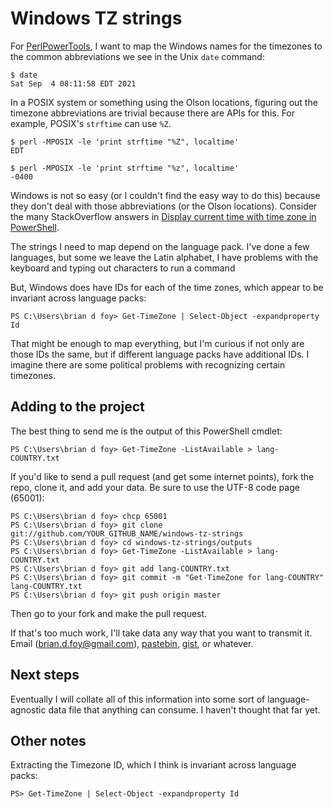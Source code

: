 # Windows TZ strings

For [PerlPowerTools](https://perlpowertools.com), I want to map the Windows names for the timezones to the common abbreviations we see in the Unix `date` command:

	$ date
	Sat Sep  4 08:11:58 EDT 2021

In a POSIX system or something using the Olson locations, figuring out the timezone abbreviations are trivial because there are APIs for this. For example, POSIX's `strftime` can use `%Z`.

	$ perl -MPOSIX -le 'print strftime "%Z", localtime'
	EDT

	$ perl -MPOSIX -le 'print strftime "%z", localtime'
	-0400

Windows is not so easy (or I couldn't find the easy way to do this) because they don't deal with those abbreviations (or the Olson locations). Consider the many StackOverflow answers in [Display current time with time zone in PowerShell](https://stackoverflow.com/q/11035905/2766176).

The strings I need to map depend on the language pack. I've done a few
languages, but some we leave the Latin alphabet, I have problems with the keyboard and typing out characters to run a command

But, Windows does have IDs for each of the time zones, which appear to be invariant across language packs:

	PS C:\Users\brian d foy> Get-TimeZone | Select-Object -expandproperty Id

That might be enough to map everything, but I'm curious if not only are those IDs the same, but if different language packs have additional IDs. I imagine there are some political problems with recognizing certain timezones.

## Adding to the project

The best thing to send me is the output of this PowerShell cmdlet:

    PS C:\Users\brian d foy> Get-TimeZone -ListAvailable > lang-COUNTRY.txt

If you'd like to send a pull request (and get some internet points), fork the repo, clone it, and add your data. Be sure to use the UTF-8 code page (65001):

    PS C:\Users\brian d foy> chcp 65001
    PS C:\Users\brian d foy> git clone git://github.com/YOUR_GITHUB_NAME/windows-tz-strings
    PS C:\Users\brian d foy> cd windows-tz-strings/outputs
    PS C:\Users\brian d foy> Get-TimeZone -ListAvailable > lang-COUNTRY.txt
    PS C:\Users\brian d foy> git add lang-COUNTRY.txt
    PS C:\Users\brian d foy> git commit -m "Get-TimeZone for lang-COUNTRY" lang-COUNTRY.txt
    PS C:\Users\brian d foy> git push origin master

Then go to your fork and make the pull request.

If that's too much work, I'll take data any way that you want to transmit it. Email (brian.d.foy@gmail.com), [pastebin](https://pastebin.com),
[gist](https://gist.github.com), or whatever.

## Next steps

Eventually I will collate all of this information into some sort of language-agnostic data file that anything can consume. I haven't thought that far yet.

## Other notes

Extracting the Timezone ID, which I think is invariant across language packs:

	PS> Get-TimeZone | Select-Object -expandproperty Id

